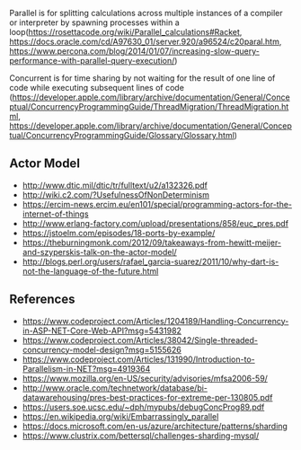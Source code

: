 Parallel is for splitting calculations across multiple instances of a compiler or interpreter by spawning processes within a loop(https://rosettacode.org/wiki/Parallel_calculations#Racket, https://docs.oracle.com/cd/A97630_01/server.920/a96524/c20paral.htm, https://www.percona.com/blog/2014/01/07/increasing-slow-query-performance-with-parallel-query-execution/)

Concurrent is for time sharing by not waiting for the result of one line of code while executing subsequent lines of code (https://developer.apple.com/library/archive/documentation/General/Conceptual/ConcurrencyProgrammingGuide/ThreadMigration/ThreadMigration.html, https://developer.apple.com/library/archive/documentation/General/Conceptual/ConcurrencyProgrammingGuide/Glossary/Glossary.html)

## Actor Model
* http://www.dtic.mil/dtic/tr/fulltext/u2/a132326.pdf
* http://wiki.c2.com/?UsefulnessOfNonDeterminism
* https://ercim-news.ercim.eu/en101/special/programming-actors-for-the-internet-of-things
* http://www.erlang-factory.com/upload/presentations/858/euc_pres.pdf
* https://jstoelm.com/episodes/18-ports-by-example/
* https://theburningmonk.com/2012/09/takeaways-from-hewitt-meijer-and-szyperskis-talk-on-the-actor-model/
* http://blogs.perl.org/users/rafael_garcia-suarez/2011/10/why-dart-is-not-the-language-of-the-future.html

## References

* https://www.codeproject.com/Articles/1204189/Handling-Concurrency-in-ASP-NET-Core-Web-API?msg=5431982
* https://www.codeproject.com/Articles/38042/Single-threaded-concurrency-model-design?msg=5155626
* https://www.codeproject.com/Articles/131990/Introduction-to-Parallelism-in-NET?msg=4919364
* https://www.mozilla.org/en-US/security/advisories/mfsa2006-59/
* http://www.oracle.com/technetwork/database/bi-datawarehousing/pres-best-practices-for-extreme-per-130805.pdf
* https://users.soe.ucsc.edu/~dph/mypubs/debugConcProg89.pdf
* https://en.wikipedia.org/wiki/Embarrassingly_parallel
* https://docs.microsoft.com/en-us/azure/architecture/patterns/sharding
* https://www.clustrix.com/bettersql/challenges-sharding-mysql/